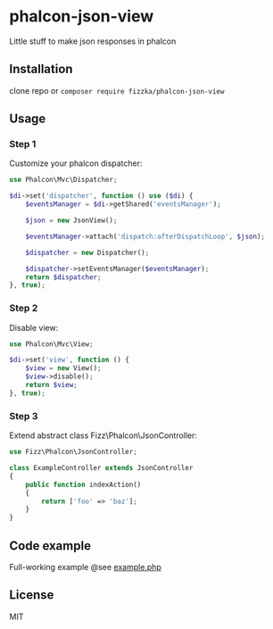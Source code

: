 # phalcon-json-view

Little stuff to make json responses in phalcon

## Installation

clone repo or `composer require fizzka/phalcon-json-view`

## Usage

### Step 1
Customize your phalcon dispatcher:

```php
use Phalcon\Mvc\Dispatcher;

$di->set('dispatcher', function () use ($di) {
    $eventsManager = $di->getShared('eventsManager');

    $json = new JsonView();

    $eventsManager->attach('dispatch:afterDispatchLoop', $json);

    $dispatcher = new Dispatcher();

    $dispatcher->setEventsManager($eventsManager);
    return $dispatcher;
}, true);
```

### Step 2
Disable view:

```php
use Phalcon\Mvc\View;

$di->set('view', function () {
    $view = new View();
    $view->disable();
    return $view;
}, true);
```

### Step 3
Extend abstract class Fizz\Phalcon\JsonController:

```php
use Fizz\Phalcon\JsonController;

class ExampleController extends JsonController
{
	public function indexAction()
	{
		return ['foo' => 'baz'];
	}
}
```

## Code example

Full-working example @see [example.php](example.php)

## License

MIT
